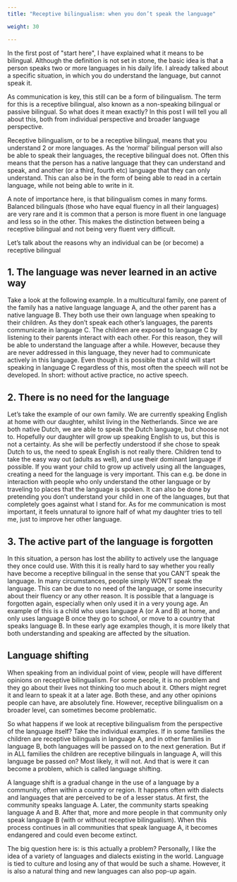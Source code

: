 ```yaml
---
title: "Receptive bilingualism: when you don’t speak the language"

weight: 30

---
```


In the first post of "start here", I have explained what it means to be bilingual. Although the definition is not set in stone, the basic idea is that a person speaks two or more languages in his daily life. I already talked about a specific situation, in which you do understand the language, but cannot speak it.
	
As communication is key, this still can be a form of bilingualism. The term for this is a receptive bilingual, also known as a non-speaking bilingual or passive bilingual. So what does it mean exactly? In this post I will tell you all about this, both from individual perspective and broader language perspective.

Receptive bilingualism, or to be a receptive bilingual, means that you understand 2 or more languages. As the ‘normal’ bilingual person will also be able to speak their languages, the receptive bilingual does not. Often this means that the person has a native language that they can understand and speak, and another (or a third, fourth etc) language that they can only understand. This can also be in the form of being able to read in a certain language, while not being able to write in it.

A note of importance here, is that bilingualism comes in many forms. Balanced bilinguals (those who have equal fluency in all their languages) are very rare and it is common that a person is more fluent in one language and less so in the other. This makes the distinction between being a receptive bilingual and not being very fluent very difficult.

Let’s talk about the reasons why an individual can be (or become) a receptive bilingual
## 1. The language was never learned in an active way
Take a look at the following example. In a multicultural family, one parent of the family has a native language language A, and the other parent has a native language B. They both use their own language when speaking to their children. As they don’t speak each other’s languages, the parents communicate in language C. The children are exposed to language C by listening to their parents interact with each other. For this reason, they will be able to understand the language after a while. However, because they are never addressed in this language, they never had to communicate actively in this language. Even though it is possible that a child will start speaking in language C regardless of this, most often the speech will not be developed. In short: without active practice, no active speech.

## 2. There is no need for the language
Let’s take the example of our own family. We are currently speaking English at home with our daughter, whilst living in the Netherlands. Since we are both native Dutch, we are able to speak the Dutch language, but choose not to. Hopefully our daughter will grow up speaking English to us, but this is not a certainty. As she will be perfectly understood if she chose to speak Dutch to us, the need to speak English is not really there. Children tend to take the easy way out (adults as well), and use their dominant language if possible. If you want your child to grow up actively using all the languages, creating a need for the language is very important. This can e.g. be done in interaction with people who only understand the other language or by traveling to places that the language is spoken.
It can also be done by pretending you don’t understand your child in one of the languages, but that completely goes against what I stand for. As for me communication is most important, it feels unnatural to ignore half of what my daughter tries to tell me, just to improve her other language.

## 3. The active part of the language is forgotten
In this situation, a person has lost the ability to actively use the language they once could use. With this it is really hard to say whether you really have become a receptive bilingual in the sense that you CAN’T speak the language. In many circumstances, people simply WON’T speak the language. This can be due to no need of the language, or some insecurity about their fluency or any other reason. It is possible that a language is forgotten again, especially when only used it in a very young age. An example of this is a child who uses language A (or A and B) at home, and only uses language B once they go to school, or move to a country that speaks language B. In these early age examples though, it is more likely that both understanding and speaking are affected by the situation.

## Language shifting
When speaking from an individual point of view, people will have different opinions on receptive bilingualism. For some people, it is no problem and they go about their lives not thinking too much about it. Others might regret it and learn to speak it at a later age. Both these, and any other opinions people can have, are absolutely fine. However, receptive bilingualism on a broader level, can sometimes become problematic.

So what happens if we look at receptive bilingualism from the perspective of the language itself?
Take the individual examples. If in some families the children are receptive bilinguals in language A, and in other families in language B, both languages will be passed on to the next generation. But if in ALL families the children are receptive bilinguals in language A, will this language be passed on? Most likely, it will not. And that is were it can become a problem, which is called language shifting.
	
A language shift is a gradual change in the use of a language by a community, often within a country or region. It happens often with dialects and languages that are perceived to be of a lesser status. At first, the community speaks language A. Later, the community starts speaking language A and B. After that, more and more people in that community only speak language B (with or without receptive bilingualism). When this process continues in all communities that speak language A, it becomes endangered and could even become extinct.

The big question here is: is this actually a problem? Personally, I like the idea of a variety of languages and dialects existing in the world. Language is tied to culture and losing any of that would be such a shame. However, it is also a natural thing and new languages can also pop-up again. 